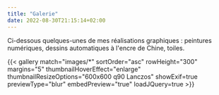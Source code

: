 ```yaml
---
title: "Galerie"
date: 2022-08-30T21:15:14+02:00
---
```


Ci-dessous quelques-unes de mes réalisations graphiques : peintures numériques, dessins automatiques à l'encre de Chine, toiles.

{{< gallery
  match="images/*"
  sortOrder="asc"
  rowHeight="300"
  margins="5"
  thumbnailHoverEffect="enlarge"
  thumbnailResizeOptions="600x600 q90 Lanczos"
  showExif=true previewType="blur"
  embedPreview="true"
  loadJQuery=true >}}
